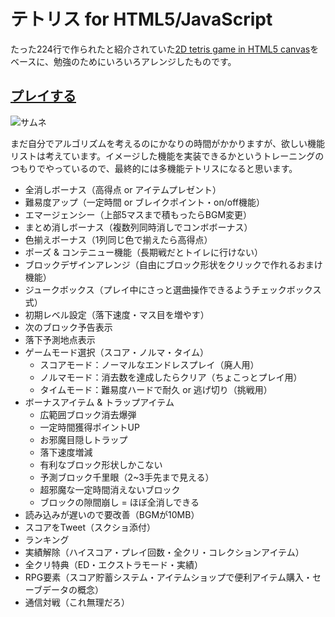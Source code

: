 # テトリス for HTML5/JavaScript

たった224行で作られたと紹介されていた[2D tetris game in HTML5 canvas](https://github.com/dionyziz/canvas-tetris)をベースに、勉強のためにいろいろアレンジしたものです。

## [プレイする](https://oekaki-hoho-ron.github.io/Tetris/)

![サムネ](https://oekaki-hoho-ron.github.io/Tetris/thumb.png)

まだ自分でアルゴリズムを考えるのにかなりの時間がかかりますが、欲しい機能リストは考えています。イメージした機能を実装できるかというトレーニングのつもりでやっているので、最終的には多機能テトリスになると思います。

- 全消しボーナス（高得点 or アイテムプレゼント）
- 難易度アップ（一定時間 or ブレイクポイント・on/off機能）
- エマージェンシー（上部5マスまで積もったらBGM変更）
- まとめ消しボーナス（複数列同時消しでコンボボーナス）
- 色揃えボーナス（1列同じ色で揃えたら高得点）
- ポーズ & コンテニュー機能（長期戦だとトイレに行けない）
- ブロックデザインアレンジ（自由にブロック形状をクリックで作れるおまけ機能）
- ジュークボックス（プレイ中にさっと選曲操作できるようチェックボックス式）
- 初期レベル設定（落下速度・マス目を増やす）
- 次のブロック予告表示
- 落下予測地点表示
- ゲームモード選択（スコア・ノルマ・タイム）
	- スコアモード：ノーマルなエンドレスプレイ（廃人用）
	- ノルマモード：消去数を達成したらクリア（ちょこっとプレイ用）
	- タイムモード：難易度ハードで耐久 or 逃げ切り（挑戦用）
- ボーナスアイテム & トラップアイテム
	- 広範囲ブロック消去爆弾
	- 一定時間獲得ポイントUP
	- お邪魔目隠しトラップ
	- 落下速度増減
	- 有利なブロック形状しかこない
	- 予測ブロック千里眼（2~3手先まで見える）
	- 超邪魔な一定時間消えないブロック
	- ブロックの隙間崩し = ほぼ全消しできる
- 読み込みが遅いので要改善（BGMが10MB）
- スコアをTweet（スクショ添付）
- ランキング
- 実績解除（ハイスコア・プレイ回数・全クリ・コレクションアイテム）
- 全クリ特典（ED・エクストラモード・実績）
- RPG要素（スコア貯蓄システム・アイテムショップで便利アイテム購入・セーブデータの概念）
- 通信対戦（これ無理だろ）
